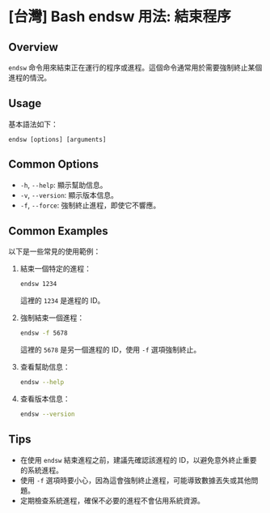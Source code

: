 # [台灣] Bash endsw 用法: 結束程序

## Overview
`endsw` 命令用來結束正在運行的程序或進程。這個命令通常用於需要強制終止某個進程的情況。

## Usage
基本語法如下：
```
endsw [options] [arguments]
```

## Common Options
- `-h`, `--help`: 顯示幫助信息。
- `-v`, `--version`: 顯示版本信息。
- `-f`, `--force`: 強制終止進程，即使它不響應。

## Common Examples
以下是一些常見的使用範例：

1. 結束一個特定的進程：
   ```bash
   endsw 1234
   ```
   這裡的 `1234` 是進程的 ID。

2. 強制結束一個進程：
   ```bash
   endsw -f 5678
   ```
   這裡的 `5678` 是另一個進程的 ID，使用 `-f` 選項強制終止。

3. 查看幫助信息：
   ```bash
   endsw --help
   ```

4. 查看版本信息：
   ```bash
   endsw --version
   ```

## Tips
- 在使用 `endsw` 結束進程之前，建議先確認該進程的 ID，以避免意外終止重要的系統進程。
- 使用 `-f` 選項時要小心，因為這會強制終止進程，可能導致數據丟失或其他問題。
- 定期檢查系統進程，確保不必要的進程不會佔用系統資源。